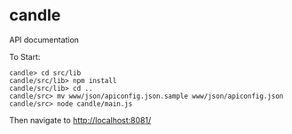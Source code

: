 candle
=======

API documentation

To Start:

```
candle> cd src/lib
candle/src/lib> npm install
candle/src/lib> cd ..
candle/src> mv www/json/apiconfig.json.sample www/json/apiconfig.json
candle/src> node candle/main.js
```

Then navigate to <http://localhost:8081/>


